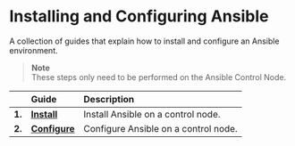 # Installing and Configuring Ansible

A collection of guides that explain how to install and configure an Ansible environment.

> **Note**\
> These steps only need to be performed on the Ansible Control Node.

|        | Guide                                 | Description                          |
|:-------|:--------------------------------------|:-------------------------------------|
| **1.** | [**Install**](install-ansible.md)     | Install Ansible on a control node.   |
| **2.** | [**Configure**](configure-ansible.md) | Configure Ansible on a control node. |
